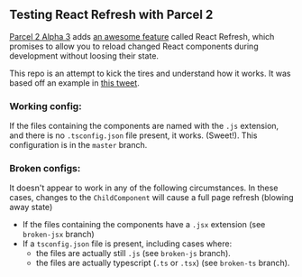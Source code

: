 ## Testing React Refresh with Parcel 2

[Parcel 2 Alpha 3](https://github.com/parcel-bundler/parcel/blob/v2/packages/core/parcel/README.md) adds [an awesome feature](https://github.com/parcel-bundler/parcel/pull/3654) called React Refresh, which promises to allow you to reload changed React components during development without loosing their state.

This repo is an attempt to kick the tires and understand how it works. It was based off an example in [this tweet](https://twitter.com/devongovett/status/1195377210133106690).

### Working config:
 If the files containing the components are named with the `.js` extension, and there is no `.tsconfig.json` file present, it works. (Sweet!). This configuration is in the `master` branch.

### Broken configs:
It doesn't appear to work in any of the following circumstances. In these cases, changes to the `ChildComponent` will cause a full page refresh (blowing away state)
 - If the files containing the components have a `.jsx` extension (see `broken-jsx` branch)
 - If a `tsconfig.json` file is present, including cases where:
   - the files are actually still `.js` (see `broken-js` branch).
   - the files are actually typescript (`.ts` or `.tsx`) (see `broken-ts` branch).
